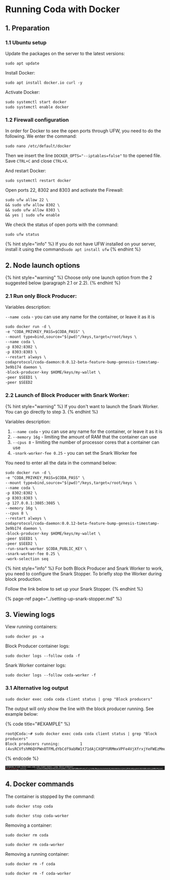 # Running Coda with Docker

## 1. Preparation

### 1.1 Ubuntu setup

Update the packages on the server to the latest versions:

```text
sudo apt update
```

Install Docker:

```text
sudo apt install docker.io curl -y
```

Activate Docker:

```text
sudo systemctl start docker
sudo systemctl enable docker
```

### 1.2 Firewall configuration

In order for Docker to see the open ports through UFW, you need to do the following. We enter the command:

```text
sudo nano /etc/default/docker
```

Then we insert the line `DOCKER_OPTS="--iptables=false"` to the opened file.  
Save `CTRL+C` and close `CTRL+X`.  
  
And restart Docker:

```text
sudo systemctl restart docker
```

Open ports 22, 8302 and 8303 and activate the Firewall:

```text
sudo ufw allow 22 \
&& sudo ufw allow 8302 \
&& sudo ufw allow 8303 \
&& yes | sudo ufw enable
```

We check the status of open ports with the command:

```text
sudo ufw status
```

{% hint style="info" %}
If you do not have UFW installed on your server, install it using the command`sudo apt install ufw`
{% endhint %}

## 2. Node launch options

{% hint style="warning" %}
Choose only one launch option from the 2 suggested below \(paragraph 2.1 or 2.2\).
{% endhint %}

### 2.1 Run only Block Producer:

Variables description:

`--name coda` - you can use any name for the container, or leave it as it is

```text
sudo docker run -d \
-e "CODA_PRIVKEY_PASS=$CODA_PASS" \
--mount type=bind,source="$(pwd)"/keys,target=/root/keys \
--name coda \
-p 8302:8302 \
-p 8303:8303 \
--restart always \
codaprotocol/coda-daemon:0.0.12-beta-feature-bump-genesis-timestamp-3e9b174 daemon \
-block-producer-key $HOME/keys/my-wallet \
-peer $SEED1 \
-peer $SEED2
```

### 2.2 Launch of Block Producer with Snark Worker:

{% hint style="warning" %}
If you don't want to launch the Snark Worker. You can go directly to step 3.
{% endhint %}

Variables description:

1. `--name coda` - you can use any name for the container, or leave it as it is
2. `--memory 16g` - limiting the amount of RAM that the container can use
3. `--cpus 8` - limiting the number of processor cores that a container can use
4. `-snark-worker-fee 0.25` - you can set the Snark Worker fee

You need to enter all the data in the command below:

```text
sudo docker run -d \
-e "CODA_PRIVKEY_PASS=$CODA_PASS" \
--mount type=bind,source="$(pwd)"/keys,target=/root/keys \
--name coda \
-p 8302:8302 \
-p 8303:8303 \
-p 127.0.0.1:3085:3085 \
--memory 16g \
--cpus 8 \
--restart always \
codaprotocol/coda-daemon:0.0.12-beta-feature-bump-genesis-timestamp-3e9b174 daemon \
-block-producer-key $HOME/keys/my-wallet \
-peer $SEED1 \
-peer $SEED2 \
-run-snark-worker $CODA_PUBLIC_KEY \
-snark-worker-fee 0.25 \
-work-selection seq
```

{% hint style="info" %}
For both Block Producer and Snark Worker to work, you need to configure the Snark Stopper. To briefly stop the Worker during block production. 

Follow the link below to set up your Snark Stopper.
{% endhint %}

{% page-ref page="../setting-up-snark-stopper.md" %}

## 3. Viewing logs

View running containers:

```text
sudo docker ps -a
```

Block Producer container logs:

```text
sudo docker logs --follow coda -f
```

Snark Worker container logs:

```text
sudo docker logs --follow coda-worker -f
```

### 3.1 Alternative log output

```text
sudo docker exec coda coda client status | grep "Block producers"
```

The output will only show the line with the block producer running. See example below:

{% code title="\#EXAMPLE" %}
```text
root@Coda:~# sudo docker exec coda coda client status | grep "Block producers"
Block producers running:         1 (4vsRCVfshM6QYPWn8TFMLdYbCdf9abRW1t71dAjCXQPYURMmxVPFe4VjXfrxjYeFWEzMmqTpc8suhsRvA51NjvRe6rmWv9eerUjRJFjdRTWcoBdyuyDnGC3GbtKdWhv5b9CajERMD7PHj3z4)
```
{% endcode %}

![](../../.gitbook/assets/image.png)

## 4. Docker commands

The container is stopped by the command:

```text
sudo docker stop coda
```

```text
sudo docker stop coda-worker
```

Removing a container:

```text
sudo docker rm coda
```

```text
sudo docker rm coda-worker
```

Removing a running container:

```text
sudo docker rm -f coda
```

```text
sudo docker rm -f coda-worker
```

